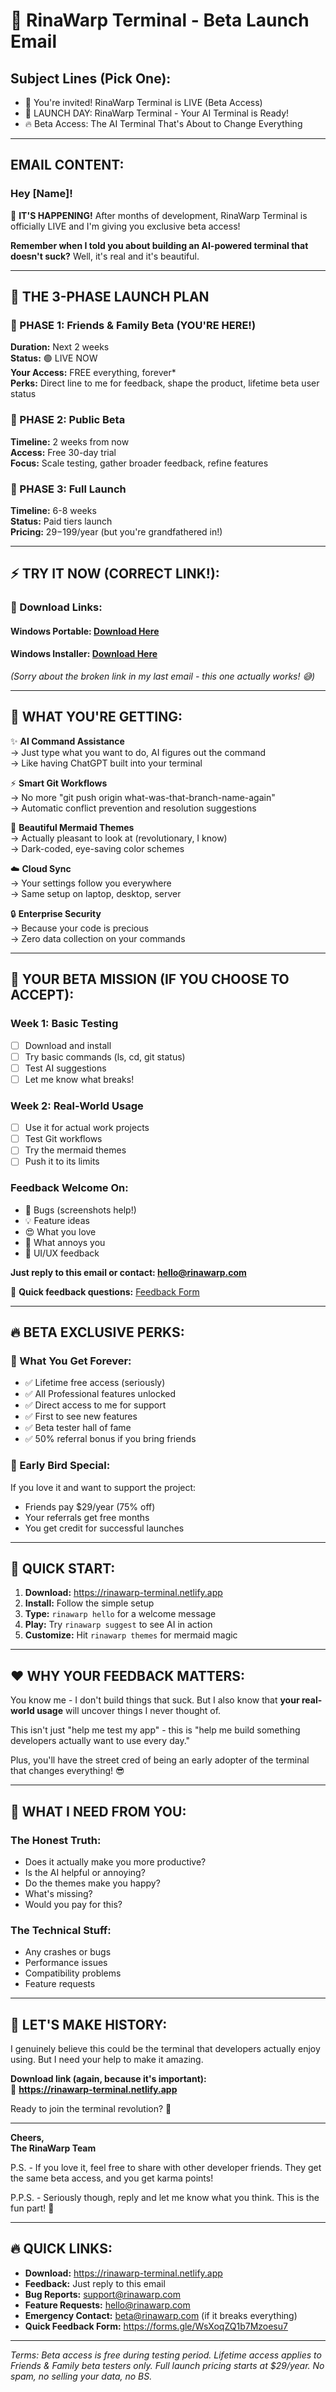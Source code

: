 # 🚀 RinaWarp Terminal - Beta Launch Email

## **Subject Lines (Pick One):**
- 🚀 You're invited! RinaWarp Terminal is LIVE (Beta Access)
- 🎉 LAUNCH DAY: RinaWarp Terminal - Your AI Terminal is Ready!
- 🔥 Beta Access: The AI Terminal That's About to Change Everything

---

## **EMAIL CONTENT:**

### **Hey [Name]!**

🎉 **IT'S HAPPENING!** After months of development, RinaWarp Terminal is officially LIVE and I'm giving you exclusive beta access!

**Remember when I told you about building an AI-powered terminal that doesn't suck?** Well, it's real and it's beautiful. 

---

## 🚀 **THE 3-PHASE LAUNCH PLAN**

### **📍 PHASE 1: Friends & Family Beta (YOU'RE HERE!)**
**Duration:** Next 2 weeks  
**Status:** 🟢 LIVE NOW  
**Your Access:** FREE everything, forever*  
**Perks:** Direct line to me for feedback, shape the product, lifetime beta user status

### **📍 PHASE 2: Public Beta**
**Timeline:** 2 weeks from now  
**Access:** Free 30-day trial  
**Focus:** Scale testing, gather broader feedback, refine features

### **📍 PHASE 3: Full Launch**
**Timeline:** 6-8 weeks  
**Status:** Paid tiers launch  
**Pricing:** $29-$199/year (but you're grandfathered in!)

---

## ⚡ **TRY IT NOW (CORRECT LINK!):**

### **🔗 Download Links:**
#### Windows Portable: [Download Here](https://drive.google.com/file/d/1BGRL_0IeHb1jBBsMbfkvE7Ihir9L_YT9/view?usp=drive_link)
#### Windows Installer: [Download Here](https://drive.google.com/file/d/1JGiIc-OoKWE29yHHIoJbs5_FNa3sggKP/view?usp=drive_link)

*(Sorry about the broken link in my last email - this one actually works! 😅)*

---

## 🤖 **WHAT YOU'RE GETTING:**

✨ **AI Command Assistance**  
→ Just type what you want to do, AI figures out the command  
→ Like having ChatGPT built into your terminal  

⚡ **Smart Git Workflows**  
→ No more "git push origin what-was-that-branch-name-again"  
→ Automatic conflict prevention and resolution suggestions  

🎨 **Beautiful Mermaid Themes**  
→ Actually pleasant to look at (revolutionary, I know)  
→ Dark-coded, eye-saving color schemes  

☁️ **Cloud Sync**  
→ Your settings follow you everywhere  
→ Same setup on laptop, desktop, server  

🔒 **Enterprise Security**  
→ Because your code is precious  
→ Zero data collection on your commands  

---

## 🎯 **YOUR BETA MISSION (IF YOU CHOOSE TO ACCEPT):**

### **Week 1: Basic Testing**
- [ ] Download and install
- [ ] Try basic commands (ls, cd, git status)
- [ ] Test AI suggestions
- [ ] Let me know what breaks!

### **Week 2: Real-World Usage**
- [ ] Use it for actual work projects
- [ ] Test Git workflows
- [ ] Try the mermaid themes
- [ ] Push it to its limits

### **Feedback Welcome On:**
- 🐛 Bugs (screenshots help!)
- 💡 Feature ideas
- 😍 What you love
- 😤 What annoys you
- 🎨 UI/UX feedback

**Just reply to this email or contact: hello@rinawarp.com**

💬 **Quick feedback questions:** [Feedback Form](https://forms.gle/WsXoqZQ1b7Mzoesu7)

---

## 🔥 **BETA EXCLUSIVE PERKS:**

### **🎁 What You Get Forever:**
- ✅ Lifetime free access (seriously)
- ✅ All Professional features unlocked
- ✅ Direct access to me for support
- ✅ First to see new features
- ✅ Beta tester hall of fame
- ✅ 50% referral bonus if you bring friends

### **🚀 Early Bird Special:**
If you love it and want to support the project:
- Friends pay $29/year (75% off)
- Your referrals get free months
- You get credit for successful launches

---

## 📱 **QUICK START:**

1. **Download:** https://rinawarp-terminal.netlify.app
2. **Install:** Follow the simple setup
3. **Type:** `rinawarp hello` for a welcome message
4. **Play:** Try `rinawarp suggest` to see AI in action
5. **Customize:** Hit `rinawarp themes` for mermaid magic

---

## ❤️ **WHY YOUR FEEDBACK MATTERS:**

You know me - I don't build things that suck. But I also know that **your real-world usage** will uncover things I never thought of.

This isn't just "help me test my app" - this is "help me build something developers actually want to use every day."

Plus, you'll have the street cred of being an early adopter of the terminal that changes everything! 😎

---

## 🤝 **WHAT I NEED FROM YOU:**

### **The Honest Truth:**
- Does it actually make you more productive?
- Is the AI helpful or annoying?
- Do the themes make you happy?
- What's missing?
- Would you pay for this?

### **The Technical Stuff:**
- Any crashes or bugs
- Performance issues
- Compatibility problems
- Feature requests

---

## 🎉 **LET'S MAKE HISTORY:**

I genuinely believe this could be the terminal that developers actually enjoy using. But I need your help to make it amazing.

**Download link (again, because it's important):**  
🔗 **https://rinawarp-terminal.netlify.app**

Ready to join the terminal revolution? 🚀

---

**Cheers,**  
**The RinaWarp Team**

P.S. - If you love it, feel free to share with other developer friends. They get the same beta access, and you get karma points! 

P.P.S. - Seriously though, reply and let me know what you think. This is the fun part! 🎯

---

## 🔥 **QUICK LINKS:**

- **Download:** https://rinawarp-terminal.netlify.app
- **Feedback:** Just reply to this email
- **Bug Reports:** support@rinawarp.com
- **Feature Requests:** hello@rinawarp.com
- **Emergency Contact:** beta@rinawarp.com (if it breaks everything)
- **Quick Feedback Form:** https://forms.gle/WsXoqZQ1b7Mzoesu7

---

*Terms: Beta access is free during testing period. Lifetime access applies to Friends & Family beta testers only. Full launch pricing starts at $29/year. No spam, no selling your data, no BS.*
